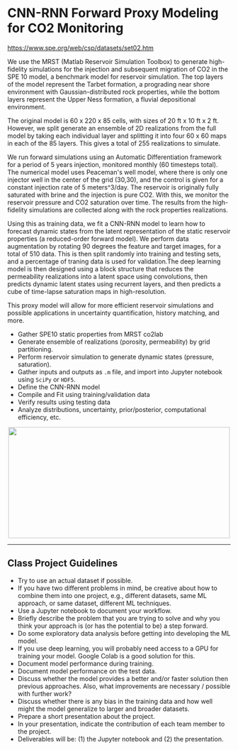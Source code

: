 # CNN-RNN Forward Proxy Modeling for CO2 Monitoring

https://www.spe.org/web/csp/datasets/set02.htm

We use the MRST (Matlab Reservoir Simulation Toolbox) to generate high-fidelity simulations for the injection and subsequent migration of CO2 in the SPE 10 model, a benchmark model for reservoir simulation. The top layers of the model represent the Tarbet formation, a prograding near shore environment with Gaussian-distributed rock properties, while the bottom layers represent the Upper Ness formation, a fluvial depositional environment.

The original model is 60 x 220 x 85 cells, with sizes of 20 ft x 10 ft x 2 ft. However, we split generate an ensemble of 2D realizations from the full model by taking each individual layer and splitting it into four 60 x 60 maps in each of the 85 layers. This gives a total of 255 realizations to simulate. 

We run forward simulations using an Automatic Differentiation framework for a period of 5 years injection, monitored monthly (60 timesteps total). The numerical model uses Peaceman's well model, where there is only one injector well in the center of the grid (30,30), and the control is given for a constant injection rate of 5 meters^3/day. The reservoir is originally fully saturated with brine and the injection is pure CO2. With this, we monitor the reservoir pressure and CO2 saturation over time. The results from the high-fidelity simulations are collected along with the rock properties realizations. 

Using this as training data, we fit a CNN-RNN model to learn how to forecast dynamic states from the latent representation of the static reservoir properties (a reduced-order forward model). We perform data augmentation by rotating 90 degrees the feature and target images, for a total of 510 data. This is then split randomly into training and testing sets, and a percentage of traning data is used for validation.The deep learning model is then designed using a block structure that reduces the permeability realizations into a latent space using convolutions, then predicts dynamic latent states using recurrent layers, and then predicts a cube of time-lapse saturation maps in high-resolution. 

This proxy model will allow for more efficient reservoir simulations and possible applications in uncertainty quantification, history matching, and more.

- Gather SPE10 static properties from MRST co2lab
- Generate ensemble of realizations (porosity, permeability) by grid partitioning.
- Perform reservoir simulation to generate dynamic states (pressure, saturation).
- Gather inputs and outputs as <code>.m</code> file, and import into Jupyter notebook using <code>SciPy</code> or <code>HDF5</code>.
- Define the CNN-RNN model
- Compile and Fit using training/validation data
- Verify results using testing data
- Analyze distributions, uncertainty, prior/posterior, computational efficiency, etc.

<p align="center">
  <img src="https://github.com/misaelmmorales/CNN-RNN-Proxy/blob/main/figures/cnn_rnn_architecture.png" width="500" height="250" >
</p>
  
***
## Class Project Guidelines

- Try to use an actual dataset if possible.
- If you have two different problems in mind, be creative about how to combine them into one project, e.g., different datasets, same ML approach, or same dataset, different ML techniques.
- Use a Jupyter notebook to document your workflow.
- Briefly describe the problem that you are trying to solve and why you think your approach is (or has the potential to be) a step forward.
- Do some exploratory data analysis before getting into developing the ML model.
- If you use deep learning, you will probably need access to a GPU for training your model. Google Colab is a good solution for this.
- Document model performance during training.
- Document model performance on the test data.
- Discuss whether the model provides a better and/or faster solution then previous approaches. Also, what improvements are necessary / possible with further work?
- Discuss whether there is any bias in the training data and how well might the model generalize to larger and broader datasets.
- Prepare a short presentation about the project.
- In your presentation, indicate the contribution of each team member to the project.
- Deliverables will be: (1) the Jupyter notebook and (2) the presentation.
